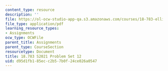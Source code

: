 ```yaml
---
content_type: resource
description: ''
file: https://ol-ocw-studio-app-qa.s3.amazonaws.com/courses/18-783-elliptic-curves-spring-2021/d95d1fb185ecc2b57b0f24ce026a0547_MIT18_783S21_PS12.pdf
file_type: application/pdf
learning_resource_types:
- Assignments
ocw_type: OCWFile
parent_title: Assignments
parent_type: CourseSection
resourcetype: Document
title: 18.783 S2021 Problem Set 12
uid: d95d1fb1-85ec-c2b5-7b0f-24ce026a0547
---
```


